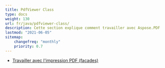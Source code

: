 ```yaml
---
title: PdfViewer Class
type: docs
weight: 130
url: fr/java/pdfviewer-class/
description: Cette section explique comment travailler avec Aspose.PDF Facades en utilisant la classe PdfViewer.
lastmod: "2021-06-05"
sitemap:
    changefreq: "monthly"
    priority: 0.7
---
```


- [Travailler avec l'impression PDF (facades)](/pdf/java/print-pdf-file/)